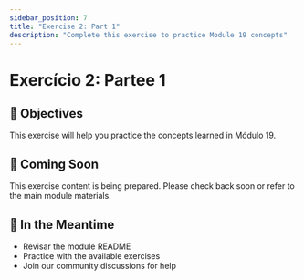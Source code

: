 ```yaml
---
sidebar_position: 7
title: "Exercise 2: Part 1"
description: "Complete this exercise to practice Module 19 concepts"
---
```


# Exercício 2: Partee 1

## 🎯 Objectives

This exercise will help you practice the concepts learned in Módulo 19.

## 📝 Coming Soon

This exercise content is being prepared. Please check back soon or refer to the main module materials.

## 🚀 In the Meantime

- Revisar the module README
- Practice with the available exercises
- Join our community discussions for help
